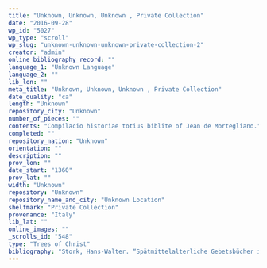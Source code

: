 ```yaml
---
title: "Unknown, Unknown, Unknown , Private Collection"
date: "2016-09-28"
wp_id: "5027"
wp_type: "scroll"
wp_slug: "unknown-unknown-unknown-private-collection-2"
creator: "admin"
online_bibliography_record: ""
language_1: "Unknown Language"
language_2: ""
lib_lon: ""
meta_title: "Unknown, Unknown, Unknown , Private Collection"
date_quality: "ca"
length: "Unknown"
repository_city: "Unknown"
number_of_pieces: ""
contents: "Compilacio historiae totius biblite of Jean de Mortegliano."
completed: ""
repository_nation: "Unknown"
orientation: ""
description: ""
prov_lon: ""
date_start: "1360"
prov_lat: ""
width: "Unknown"
repository: "Unknown"
repository_name_and_city: "Unknown Location"
shelfmark: "Private Collection"
provenance: "Italy"
lib_lat: ""
online_images: ""
_scrolls_id: "548"
type: "Trees of Christ"
bibliography: "Stork, Hans-Walter. “Spätmittelalterliche Gebetsbücher in Rollenform in Überlieferung Und Bild.” Gutenberg Jahrschrift 20 (2010): 43–78. n. 20."
---
```



